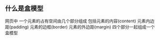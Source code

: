 什么是盒模型
---

网页中 一个元素的占有空间由几个部分组成 包括元素的内容(content) 元素内边距(padding) 元素的边框(border) 元素的外边距(margin) 四个部分一起组成一个盒模型